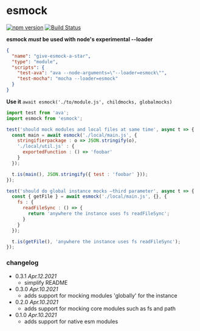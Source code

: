 esmock
======
[![npm version](https://badge.fury.io/js/esmock.svg)](https://badge.fury.io/js/esmock) [![Build Status](https://travis-ci.org/iambumblehead/esmock.svg?branch=master)](https://travis-ci.org/iambumblehead/esmock)


**esmock _must_ be used with node's experimental --loader**
``` json
{
  "name": "give-esmock-a-star",
  "type": "module",
  "scripts": {
    "test-ava": "ava --node-arguments=\"--loader=esmock\"",
    "test-mocha": "mocha --loader=esmock"
  }
}
```


**Use it** `await esmock('./to/module.js', childmocks, globalmocks)`
``` javascript
import test from 'ava';
import esmock from 'esmock';

test('should mock modules and local files at same time', async t => {
  const main = await esmock('./local/main.js', {
    stringifierpackage : o => JSON.stringify(o),
    './local/util.js' : {
      exportedFunction : () => 'foobar'
    }
  });

  t.is(main(), JSON.stringify({ test : 'foobar' }));
});

test('should do global instance mocks —third parameter', async t => {
  const { getFile } = await esmock('./local/main.js', {}, {
    fs : {
      readFileSync : () => {
        return 'anywhere the instance uses fs readFileSync';
      }
    }
  });

  t.is(getFile(), 'anywhere the instance uses fs readFileSync');
});
```


### changelog

 * 0.3.1 _Apr.12.2021_
   * simplify README
 * 0.3.0 _Apr.10.2021_
   * adds support for mocking modules 'globally' for the instance
 * 0.2.0 _Apr.10.2021_
   * adds support for mocking core modules such as fs and path
 * 0.1.0 _Apr.10.2021_
   * adds support for native esm modules


[0]: http://www.bumblehead.com "bumblehead"
